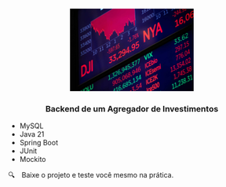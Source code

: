 <p align="center" width="100%">
    <img width="50%" src="https://github.com/buildrun-tech/buildrun-agregador-de-investimentos/blob/master/images/stock-market.jpg"> 
</p>


<h3 align="center">
  Backend de um Agregador de Investimentos
</h3>

* MySQL
* Java 21
* Spring Boot
* JUnit
* Mockito

:mag: Baixe o projeto e teste você mesmo na prática.
